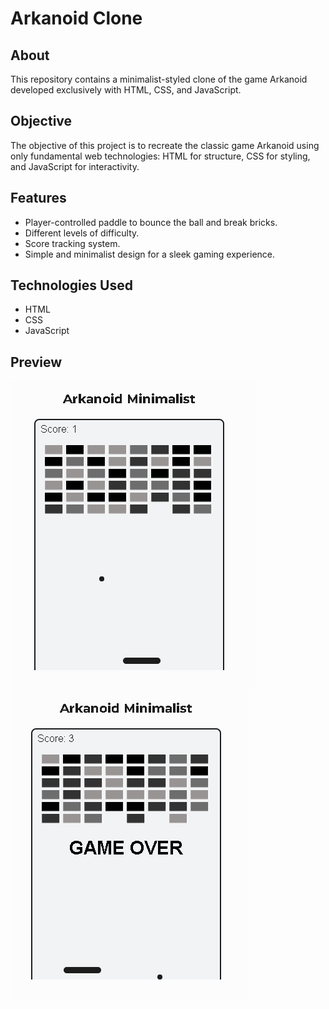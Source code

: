 # Arkanoid Clone

## About
This repository contains a minimalist-styled clone of the game Arkanoid developed exclusively with HTML, CSS, and JavaScript.

## Objective
The objective of this project is to recreate the classic game Arkanoid using only fundamental web technologies: HTML for structure, CSS for styling, and JavaScript for interactivity.

## Features
- Player-controlled paddle to bounce the ball and break bricks.
- Different levels of difficulty.
- Score tracking system.
- Simple and minimalist design for a sleek gaming experience.

## Technologies Used
- HTML
- CSS
- JavaScript

## Preview
[![Arkanoid Clone Preview](/img/example1.png)](index.html)
[![Arkanoid Clone Preview](/img/example2.png)](index.html)

